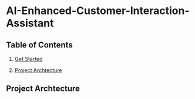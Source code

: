# AI-Enhanced-Customer-Interaction-Assistant

## Table of Contents
1. [Get Started](#get-started)
    
2. [Project Archtecture](#project-archtecture)

## Project Archtecture
